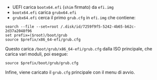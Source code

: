 * UEFI carica `bootx64.efi` (`shim` firmato) da `efi.img`
* `bootx64.efi` carica `grubx64.efi`
* `grubx64.efi` cerca il primo `grub.cfg` in `efi.img` che contiene:

```
search --file --set=root /.disk/id/7259f9f5-5242-4b65-b62c-2d37a2048f96
set prefix=($root)/boot/grub
source $prefix/x86_64-efi/grub.cfg

```

Questo carica `/boot/grub/x86_64-efi/grub.cfg` dalla ISO principale, 
che carica vari moduli, poi esegue:

```
source $prefix/boot/grub/grub.cfg
```

Infine, viene caricato il `grub.cfg` principale con il menu di avvio.
